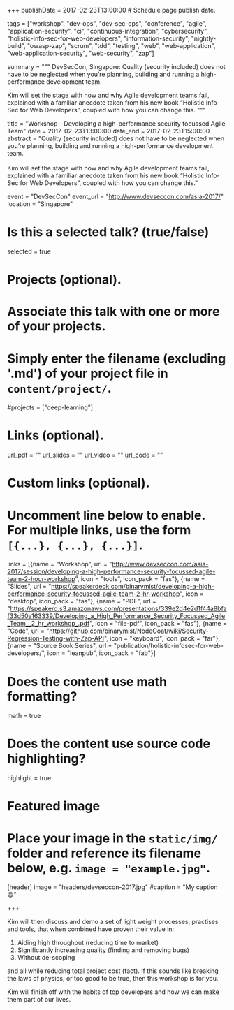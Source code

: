 +++
publishDate = 2017-02-23T13:00:00  # Schedule page publish date.

tags = ["workshop", "dev-ops", "dev-sec-ops", "conference", "agile", "application-security", "ci", "continuous-integration", "cybersecurity", "holistic-info-sec-for-web-developers", "information-security", "nightly-build", "owasp-zap", "scrum", "tdd", "testing", "web", "web-application", "web-application-security", "web-security", "zap"]

summary = """
DevSecCon, Singapore: Quality (security included) does not have to be neglected when you’re planning, building and running a high-performance development team.

Kim will set the stage with how and why Agile development teams fail, explained with a familiar anecdote taken from his new book “Holistic Info-Sec for Web Developers”, coupled with how you can change this.
"""

title = "Workshop - Developing a high-performance security focussed Agile Team"
date = 2017-02-23T13:00:00
date_end = 2017-02-23T15:00:00
abstract = "Quality (security included) does not have to be neglected when you’re planning, building and running a high-performance development team.<br><br>Kim will set the stage with how and why Agile development teams fail, explained with a familiar anecdote taken from his new book “Holistic Info-Sec for Web Developers”, coupled with how you can change this."

event = "DevSecCon"
event_url = "http://www.devseccon.com/asia-2017/"
location = "Singapore"

# Is this a selected talk? (true/false)
selected = true

# Projects (optional).
#   Associate this talk with one or more of your projects.
#   Simply enter the filename (excluding '.md') of your project file in `content/project/`.
#projects = ["deep-learning"]

# Links (optional).
url_pdf = ""
url_slides = ""
url_video = ""
url_code = ""

# Custom links (optional).
#   Uncomment line below to enable. For multiple links, use the form `[{...}, {...}, {...}]`.
links = [{name = "Workshop", url = "http://www.devseccon.com/asia-2017/session/developing-a-high-performance-security-focussed-agile-team-2-hour-workshop", icon = "tools", icon_pack = "fas"}, {name = "Slides", url = "https://speakerdeck.com/binarymist/developing-a-high-performance-security-focussed-agile-team-2-hr-workshop", icon = "desktop", icon_pack = "fas"}, {name = "PDF", url = "https://speakerd.s3.amazonaws.com/presentations/339e2d4e2d1f44a8bfaf33d50a163339/Developing_a_High_Performance_Security_Focussed_Agile_Team__2_hr_workshop_.pdf", icon = "file-pdf", icon_pack = "fas"}, {name = "Code", url = "https://github.com/binarymist/NodeGoat/wiki/Security-Regression-Testing-with-Zap-API", icon = "keyboard", icon_pack = "far"}, {name = "Source Book Series", url = "publication/holistic-infosec-for-web-developers/", icon = "leanpub", icon_pack = "fab"}]


# Does the content use math formatting?
math = true

# Does the content use source code highlighting?
highlight = true

# Featured image
# Place your image in the `static/img/` folder and reference its filename below, e.g. `image = "example.jpg"`.
[header]
image = "headers/devseccon-2017.jpg"
#caption = "My caption :smile:"

+++


Kim will then discuss and demo a set of light weight processes, practises and tools, that when combined have proven their value in:

1. Aiding high throughput (reducing time to market)
2. Significantly increasing quality (finding and removing bugs)
3. Without de-scoping

and all while reducing total project cost (fact).
If this sounds like breaking the laws of physics, or too good to be true, then this workshop is for you.

Kim will finish off with the habits of top developers and how we can make them part of our lives.

<script async class="speakerdeck-embed" data-id="339e2d4e2d1f44a8bfaf33d50a163339" data-ratio="1.33159947984395" src="//speakerdeck.com/assets/embed.js"></script>

<br>

